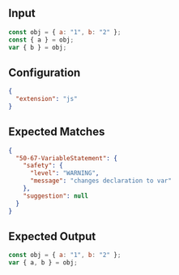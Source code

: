 
## Input
```javascript input
const obj = { a: "1", b: "2" };
const { a } = obj;
var { b } = obj;
```

## Configuration
```json configuration
{
  "extension": "js"
}
```

## Expected Matches
```json expected matches
{
  "50-67-VariableStatement": {
    "safety": {
      "level": "WARNING",
      "message": "changes declaration to var"
    },
    "suggestion": null
  }
}
```

## Expected Output
```javascript expected output
const obj = { a: "1", b: "2" };
var { a, b } = obj;
```
